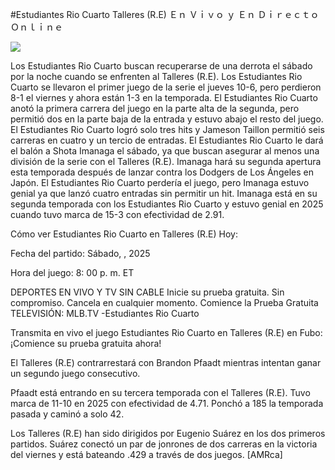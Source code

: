 #Estudiantes Rio Cuarto Talleres (R.E) Ｅｎ Ｖｉｖｏ ｙ Ｅｎ Ｄｉｒｅｃｔｏ Ｏｎｌｉｎｅ  
  
  
[![](https://i.imgur.com/qSNzIqt.png)](https://movie.rssnews.media/XtKHiBjCi.php)  
  
Los Estudiantes Rio Cuarto buscan recuperarse de una derrota el sábado por la noche cuando se enfrenten al Talleres (R.E). Los Estudiantes Rio Cuarto se llevaron el primer juego de la serie el jueves 10-6, pero perdieron 8-1 el viernes y ahora están 1-3 en la temporada. El Estudiantes Rio Cuarto anotó la primera carrera del juego en la parte alta de la segunda, pero permitió dos en la parte baja de la entrada y estuvo abajo el resto del juego. El Estudiantes Rio Cuarto logró solo tres hits y Jameson Taillon permitió seis carreras en cuatro y un tercio de entradas. El Estudiantes Rio Cuarto le dará el balón a Shota Imanaga el sábado, ya que buscan asegurar al menos una división de la serie con el Talleres (R.E). Imanaga hará su segunda apertura esta temporada después de lanzar contra los Dodgers de Los Ángeles en Japón. El Estudiantes Rio Cuarto perdería el juego, pero Imanaga estuvo genial ya que lanzó cuatro entradas sin permitir un hit. Imanaga está en su segunda temporada con los Estudiantes Rio Cuarto y estuvo genial en 2025 cuando tuvo marca de 15-3 con efectividad de 2.91.

Cómo ver Estudiantes Rio Cuarto en Talleres (R.E) Hoy:

Fecha del partido: Sábado, , 2025

Hora del juego: 8: 00 p. m. ET

DEPORTES EN VIVO Y TV SIN CABLE
Inicie su prueba gratuita. Sin compromiso. Cancela en cualquier momento.
Comience la Prueba Gratuita
TELEVISIÓN: MLB.TV -Estudiantes Rio Cuarto

Transmita en vivo el juego Estudiantes Rio Cuarto en Talleres (R.E) en Fubo: ¡Comience su prueba gratuita ahora! 

El Talleres (R.E) contrarrestará con Brandon Pfaadt mientras intentan ganar un segundo juego consecutivo.

Pfaadt está entrando en su tercera temporada con el Talleres (R.E). Tuvo marca de 11-10 en 2025 con efectividad de 4.71. Ponchó a 185 la temporada pasada y caminó a solo 42.

Los Talleres (R.E) han sido dirigidos por Eugenio Suárez en los dos primeros partidos. Suárez conectó un par de jonrones de dos carreras en la victoria del viernes y está bateando .429 a través de dos juegos. [AMRca]
